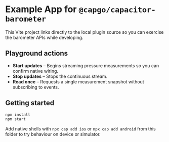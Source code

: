 # Example App for `@capgo/capacitor-barometer`

This Vite project links directly to the local plugin source so you can exercise the barometer APIs while developing.

## Playground actions

- **Start updates** – Begins streaming pressure measurements so you can confirm native wiring.
- **Stop updates** – Stops the continuous stream.
- **Read once** – Requests a single measurement snapshot without subscribing to events.

## Getting started

```bash
npm install
npm start
```

Add native shells with `npx cap add ios` or `npx cap add android` from this folder to try behaviour on device or simulator.
